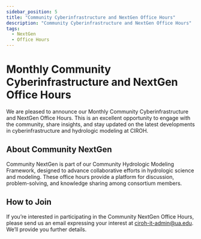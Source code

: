 ```yaml
---
sidebar_position: 5
title: "Community Cyberinfrastructure and NextGen Office Hours"
description: "Community Cyberinfrastructure and NextGen Office Hours"
tags:
  - NextGen
  - Office Hours
---
```


# Monthly Community Cyberinfrastructure and NextGen Office Hours

We are pleased to announce our Monthly Community Cyberinfrastructure and NextGen Office Hours. This is an excellent opportunity to engage with the community, share insights, and stay updated on the latest developments in cyberinfrastructure and hydrologic modeling at CIROH.

## About Community NextGen
Community NextGen is part of our Community Hydrologic Modeling Framework, designed to advance collaborative efforts in hydrologic science and modeling. These office hours provide a platform for discussion, problem-solving, and knowledge sharing among consortium members.

## How to Join
If you’re interested in participating in the Community NextGen Office Hours, please send us an email expressing your interest at ciroh-it-admin@ua.edu. We’ll provide you further details.
